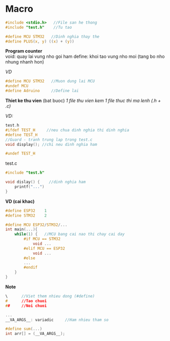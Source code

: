 # Macro

```c
#include <stdio.h>   //File san he thong  
#include "test.h"    //Tu tao

#define MCU STM32   //Dinh nghia thay the
#define PLUS(x, y) ((x) + (y))
```

**Program counter**  
void: quay lai vung nho goi ham
define: khoi tao vung nho moi (tang bo nho nhung nhanh hon)

*VD*
```c
#define MCU STM32   //Muon dung lai MCU
#undef MCU
#define Adruino     //Define lai
```

**Thiet ke thu vien** (bat buoc)  *1 file thu vien kem 1 file thuc thi ma lenh (.h + .c)*

*VD:*

```c
test.h
#ifdef TEST_H     //neu chua dinh nghia thi dinh nghia
#define TEST_H
//Guard - tranh trung lap trong test.c
void display(); //chi neu dinh nghia ham

#undef TEST_H
```

test.c

```c  
#include "test.h"

void dislay() {    //dinh nghia ham
    printf("...")  
}
```

**VD (cai khac)**

```c
#define ESP32    1
#define STM32    2

#define MCU ESP32/STM32/... 
int main(...){ 
    while(1) {   //MCU bang cai nao thi chay cai day
        #if MCU == STM32
            void ...
        #elif MCU == ESP32
            void ...
        #else
        ...
        #endif
    }
}
```
   
     
**Note**  
```c
\      //Viet them nhieu dong (#define)  
#      //Tao chuoi  
##     //Noi chuoi

...  
__VA_ARGS__: variadic     //Ham nhieu tham so  

#define sum(...)  
int arr[] = (__VA_ARGS__);
```
